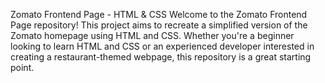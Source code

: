 Zomato Frontend Page - HTML & CSS
Welcome to the Zomato Frontend Page repository! This project aims to recreate a simplified version of the Zomato homepage using HTML and CSS. Whether you're a beginner looking to learn HTML and CSS or an experienced developer interested in creating a restaurant-themed webpage, this repository is a great starting point.
